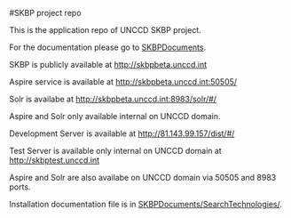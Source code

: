 #SKBP project repo

This is the application repo of UNCCD SKBP project. 

For the documentation please go to [SKBPDocuments](https://github.com/unccd/SKBPDocuments).

SKBP is publicly available at http://skbpbeta.unccd.int

Aspire service is available at http://skbpbeta.unccd.int:50505/

Solr is availabe at http://skbpbeta.unccd.int:8983/solr/#/

Aspire and Solr only available internal on UNCCD domain. 

Development Server is available at http://81.143.99.157/dist/#/

Test Server is available only internal on UNCCD domain at http://skbptest.unccd.int

Aspire and Solr are also availabe on UNCCD domain via 50505 and 8983 ports. 

Installation documentation file is in [SKBPDocuments/SearchTechnologies/](https://github.com/unccd/SKBPDocuments/tree/master/SearchTechnologies). 